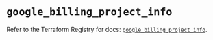 # `google_billing_project_info`

Refer to the Terraform Registry for docs: [`google_billing_project_info`](https://registry.terraform.io/providers/hashicorp/google/5.25.0/docs/resources/billing_project_info).
